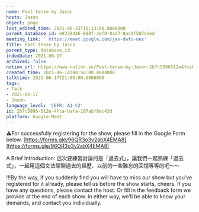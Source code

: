 ```yaml
---
name: Past tense by Jason
hosts: Jason
object: page
last_edited_time: 2021-06-23T15:13:00.0000000
parent_database_id: e9339446-880f-4ef0-8ad7-8ad1f507dded
meeting_link: ' https://meet.google.com/jax-dwfo-uez'
title: Past tense by Jason
parent_type: database_id
indexDate: 2021-06-17
archived: false
notion_url: https://www.notion.so/Past-tense-by-Jason-2b7c5896512e4fcabafa107abf8ec43d
created_time: 2021-06-14T00:56:00.0000000
talktime: 2021-06-17T21:00:00.0000000
tags:
- Talk
- 2021-06-17
- Jason
language_level: 'CEFR: A1-C2'
id: 2b7c5896-512e-4fca-bafa-107abf8ec43d
platform: Google Meet
---
```


⚠️For successfully registering for the show, please fill in the Google Form below.
[https://forms.gle/96QR3o3v2abX4EMA8](https://forms.gle/96QR3o3v2abX4EMA8)

A Brief Introduction: 
這次要練習討論的是「過去式」，讓我們一起熟練「過去式」，一起用這個文法聊聊過去的經歷、以前的一些難忘的回憶等等的吧～～

!!!By the way, if you suddenly find you will have to miss our show but you’ve registered for it already, please tell us before the show starts, cheers.
If you have any questions, please contact the host. Or fill in the feedback form we provide at the end of each show. In either way, we’ll be able to know your demands, and contact you individually.



